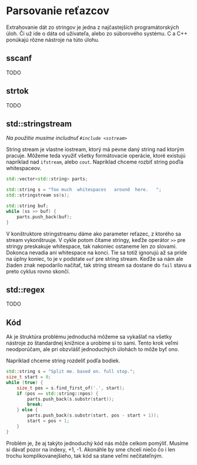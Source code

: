 # Parsovanie reťazcov

Extrahovanie dát zo stringov je jedna z najčastejších programátorských úloh. Či už ide o dáta od užívateľa, alebo zo súborového systému. C a C++ ponúkajú rôzne nástroje na túto úlohu. 

## sscanf

TODO

## strtok

TODO

## std::stringstream

*Na použitie musíme includnuť `#include <sstream>`*

String stream je vlastne iostream, ktorý má pevne daný string nad ktorým pracuje. Môžeme teda využiť všetky formátovacie operácie, ktoré existujú napríklad nad `ifstream`, alebo `cout`. Napriklad chceme rozbiť string poďla whitespaceov. 

```cpp
std::vector<std::string> parts;

std::string s = "Too much  whitespaces   around	 here.   ";
std::stringstream ss(s);

std::string buf;
while (ss >> buf) {
    parts.push_back(buf);
}
```

V konštruktore stringstreamu dáme ako parameter reťazec, z ktorého sa stream vykonštruuje. V cykle potom čítame stringy, keďže operátor `>>` pre stringy preskakuje whitespace, tak nakoniec ostaneme len zo slovami. Dokonca nevadia ani whitespace na konci. Tie sa totiž ignorujú až sa príde na úplny koniec, to je v podstate `eof` pre string stream. Keďže sa nám ale žiaden znak nepodarilo načítať, tak string stream sa dostane do `fail` stavu a preto cyklus rovno skončí. 

## std::regex

TODO

## Kód

Ak je štruktúra problému jednoduchá môžeme sa vykašlať na všetky nástroje zo štandardnej knižnice a urobíme si to sami. Tento krok veľmi neodporúčam, ale pri obzvlášť jednoduchých úlohách to môže byť ono. 

Napríklad chceme string rozdeliť podľa bodiek. 

```cpp
std::string s = "Split me. based on. full stop.";
size_t start = 0;
while (true) {
    size_t pos = s.find_first_of('.', start);
    if (pos == std::string::npos) {
        parts.push_back(s.substr(start));
        break;
    } else {
        parts.push_back(s.substr(start, pos - start + 1));
        start = pos + 1;
    }
}
```

Problém je, že aj takýto jednoduchý kód nás môže celkom pomýliť. Musíme si dávať pozor na indexy, +1, -1. Akonáhle by sme chceli niečo čo i len trochu komplikovanejšieho, tak kód sa stane veľmi nečitateľným. 